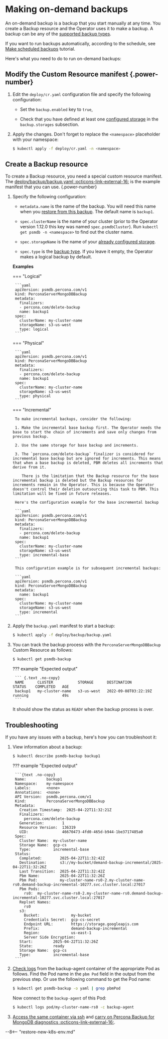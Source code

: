 # Making on-demand backups

An on-demand backup is a backup that you start manually at any time. You create a Backup resource and the Operator uses it to make a backup. A backup can be any of the [supported backup types](backups.md#backup-types).

If you want to run backups automatically, according to the schedule, see [Make scheduled backups](backups-scheduled.md) tutorial.

Here's what you need to do to run on-demand backups:

## Modify the Custom Resource manifest {.power-number}

1. Edit the `deploy/cr.yaml` configuration file and specify the following configuration: 

    * Set the `backup.enabled` key to `true`,

    * Check that you have defined at least one [configured storage](backups-storage.md) in the `backup.storages` subsection.

2. Apply the changes. Don't forget to replace the `<namespace>` placeholder with your namespace:

    ```{.bash data-prompt="$" }
    $ kubectl apply -f deploy/cr.yaml -n <namespace>
    ```

## Create a Backup resource 

To create a Backup resource, you need a special custom resource manifest. The [deploy/backup/backup.yaml :octicons-link-external-16:](https://github.com/percona/percona-server-mongodb-operator/blob/main/deploy/backup/backup.yaml) is the example manifest that you can use.
{.power-number}

1. Specify the following configuration:

    * `metadata.name` is the name of the backup. You will need this name when you [restore from this backup](backups-restore.md). The default name is `backup1`.

    * `spec.clusterName` is the name of your cluster (prior to
        the Operator version 1.12.0 this key was named `spec.psmdbCluster`). Run `kubectl get psmdb -n <namespace>` to find out the cluster name.

    * `spec.storageName` is the name of your [already configured storage](backups-storage.md).

    * `spec.type` is the [backup type](backups.md#backup-types). If you leave it empty, the Operator makes a logical backup by default.

    **Examples**

    === "Logical"
   
        ```yaml
        apiVersion: psmdb.percona.com/v1
        kind: PerconaServerMongoDBBackup
        metadata:
          finalizers:
          - percona.com/delete-backup
          name: backup1
        spec:
          clusterName: my-cluster-name
          storageName: s3-us-west
          type: logical
        ```

    === "Physical"
    
        ```yaml
        apiVersion: psmdb.percona.com/v1
        kind: PerconaServerMongoDBBackup
        metadata:
          finalizers:
          - percona.com/delete-backup
          name: backup1
        spec:
          clusterName: my-cluster-name
          storageName: s3-us-west
          type: physical
        ```

    === "Incremental"

        To make incremental backups, consider the following:

        1. Make the incremental base backup first. The Operator needs the base to start the chain of increments and save only changes from previous backup. 

        2. Use the same storage for base backup and increments. 

        3. The `percona.com/delete-backup` finalizer is considered for incremental base backup but are ignored for increments. This means that when a base backup is deleted, PBM deletes all increments that derive from it.

           There is the limitation that the Backup resource for the base incremental backup is deleted but the Backup resources for increments remain in the Operator. This is because the Operator doesn't control their deletion outsourcing this task to PBM. This limitation will be fixed in future releases.

        Here's the configuration example for the base incremental backup
    
        ```yaml
        apiVersion: psmdb.percona.com/v1
        kind: PerconaServerMongoDBBackup
        metadata:
          finalizers:
          - percona.com/delete-backup
          name: backup1
        spec:
          clusterName: my-cluster-name
          storageName: s3-us-west
          type: incremental-base
        ```

        This configuration example is for subsequent incremental backups:

        ```yaml
        apiVersion: psmdb.percona.com/v1
        kind: PerconaServerMongoDBBackup
        metadata:
          name: backup1
        spec:
          clusterName: my-cluster-name
          storageName: s3-us-west
          type: incremental
        ```


2. Apply the `backup.yaml` manifest to start a backup:

    ``` {.bash data-prompt="$" }
    $ kubectl apply -f deploy/backup/backup.yaml
    ```

3. You can track the backup process with the `PerconaServerMongoDBBackup` Custom Resource as follows:

    ``` {.bash data-prompt="$" }
    $ kubectl get psmdb-backup
    ```
    
    ??? example "Expected output"

        ``` {.text .no-copy}
        NAME      CLUSTER           STORAGE      DESTINATION            STATUS    COMPLETED   AGE
        backup1   my-cluster-name   s3-us-west   2022-09-08T03:22:19Z   running               49s
        ```

    It should show the status as `READY` when the backup process is over.

## Troubleshooting
    
If you have any issues with a backup, here's how you can troubleshoot it:

1. View information about a backup:

    ``` {.bash data-prompt="$" }
    $ kubectl describe psmdb-backup backup1
    ```

    ??? example "Expected output"

        ```{text .no-copy}
        Name:         backup1
        Namespace:    my-namespace
        Labels:       <none>
        Annotations:  <none>
        API Version:  psmdb.percona.com/v1
        Kind:         PerconaServerMongoDBBackup
        Metadata:
          Creation Timestamp:  2025-04-22T11:32:21Z
          Finalizers:
            percona.com/delete-backup
          Generation:        1
          Resource Version:  136319
          UID:               46670473-4fd0-465d-b944-1be3717485a0
        Spec:
          Cluster Name:  my-cluster-name
          Storage Name:  gcp-cs
          Type:          incremental-base
        Status:
          Completed:        2025-04-22T11:32:42Z
          Destination:      s3://my-bucket/demand-backup-incremental/2025-04-22T11:32:26Z
          Last Transition:  2025-04-22T11:32:42Z
          Pbm Name:         2025-04-22T11:32:26Z
          Pbm Pod:          my-cluster-name-rs0-2.my-cluster-name-rs0.demand-backup-incremental-10277.svc.cluster.local:27017
          Pbm Pods:
            rs0:  my-cluster-name-rs0-2.my-cluster-name-rs0.demand-backup-incremental-10277.svc.cluster.local:27017
          Replset Names:
            rs0
          s3:
            Bucket:              my-bucket
            Credentials Secret:  gcp-cs-secret
            Endpoint URL:        https://storage.googleapis.com
            Prefix:              demand-backup-incremental
            Region:              us-east-1
            Server Side Encryption:
          Start:         2025-04-22T11:32:26Z
          State:         ready
          Storage Name:  gcp-cs
          Type:          incremental-base
        ```

2. [Check logs](debug-logs.md) from the backup-agent container of the appropriate Pod as follows. Find the Pod name in the `pbm Pod` field in the output from the previous step. Or use the following command to get the Pod name:

    ```{.bash data-prompt="$" }
    $ kubectl get psmdb-backup -o yaml | grep pbmPod
    ```

    Now connect to the `backup-agent` of this Pod:
    
    ```{.bash data-prompt="$" }
    $ kubectl logs pod/my-cluster-name-rs0 -c backup-agent
    ```
    
3. [Access the same container via ssh](debug-shell.md) and [carry on Percona Backup for MongoDB diagnostics  :octicons-link-external-16:](https://docs.percona.com/percona-backup-mongodb/troubleshoot/troubleshooting.html). 
    
--8<-- "restore-new-k8s-env.md"